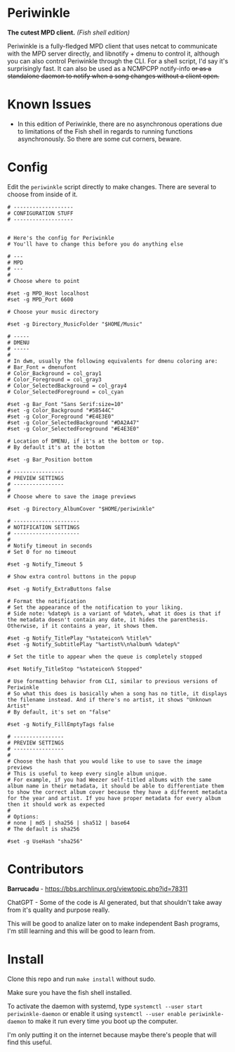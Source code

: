 # Periwinkle
**The cutest MPD client.** *(Fish shell edition)*

Periwinkle is a fully-fledged MPD client that uses netcat to communicate with the MPD server directly, and libnotify + dmenu to control it, although you can also control Periwinkle through the CLI. For a shell script, I'd say it's surprisingly fast.
It can also be used as a NCMPCPP notify-info ~~or as a standalone daemon to notify when a song changes without a client open.~~

# Known Issues
- In this edition of Periwinkle, there are no asynchronous operations due to limitations of the Fish shell in regards to running functions asynchronously. So there are some cut corners, beware.

# Config
Edit the `periwinkle` script directly to make changes. There are several to choose from inside of it.

```
# -------------------
# CONFIGURATION STUFF
# -------------------


# Here's the config for Periwinkle
# You'll have to change this before you do anything else

# ---
# MPD
# ---
#
# Choose where to point

#set -g MPD_Host localhost
#set -g MPD_Port 6600

# Choose your music directory

#set -g Directory_MusicFolder "$HOME/Music"

# -----
# DMENU
# -----
#
# In dwm, usually the following equivalents for dmenu coloring are:
# Bar_Font = dmenufont
# Color_Background = col_gray1
# Color_Foreground = col_gray3
# Color_SelectedBackground = col_gray4
# Color_SelectedForeground = col_cyan

#set -g Bar_Font "Sans Serif:size=10"
#set -g Color_Background "#5B544C"
#set -g Color_Foreground "#E4E3E0"
#set -g Color_SelectedBackground "#DA2A47"
#set -g Color_SelectedForeground "#E4E3E0"

# Location of DMENU, if it's at the bottom or top.
# By default it's at the bottom

#set -g Bar_Position bottom

# ----------------
# PREVIEW SETTINGS
# ----------------
#
# Choose where to save the image previews

#set -g Directory_AlbumCover "$HOME/periwinkle"

# ---------------------
# NOTIFICATION SETTINGS
# ---------------------
#
# Notify timeout in seconds
# Set 0 for no timeout

#set -g Notify_Timeout 5

# Show extra control buttons in the popup

#set -g Notify_ExtraButtons false

# Format the notification
# Set the appearance of the notification to your liking.
# Side note: %datep% is a variant of %date%, what it does is that if the metadata doesn't contain any date, it hides the parenthesis. Otherwise, if it contains a year, it shows them.

#set -g Notify_TitlePlay "%stateicon% %title%"
#set -g Notify_SubtitlePlay "%artist%\n%album% %datep%"

# Set the title to appear when the queue is completely stopped

#set Notify_TitleStop "%stateicon% Stopped"

# Use formatting behavior from CLI, similar to previous versions of Periwinkle
# So what this does is basically when a song has no title, it displays the filename instead. And if there's no artist, it shows "Unknown Artist"
# By default, it's set on "false"

#set -g Notify_FillEmptyTags false

# ----------------
# PREVIEW SETTINGS
# ----------------
# 
# Choose the hash that you would like to use to save the image previews
# This is useful to keep every single album unique.
# For example, if you had Weezer self-titled albums with the same album name in their metadata, it should be able to differentiate them to show the correct album cover because they have a different metadata for the year and artist. If you have proper metadata for every album then it should work as expected
#
# Options: 
# none | md5 | sha256 | sha512 | base64
# The default is sha256

#set -g UseHash "sha256"

```

# Contributors
**Barrucadu** - https://bbs.archlinux.org/viewtopic.php?id=78311

ChatGPT - Some of the code is AI generated, but that shouldn't take away from it's quality and purpose really.

This will be good to analize later on to make independent Bash programs, I'm still learning and this will be good to learn from.

# Install
Clone this repo and run `make install` without sudo.

Make sure you have the fish shell installed.

To activate the daemon with systemd, type `systemctl --user start periwinkle-daemon` or enable it using `systemctl --user enable periwinkle-daemon` to make it run every time you boot up the computer.

I'm only putting it on the internet because maybe there's people that will find this useful.
